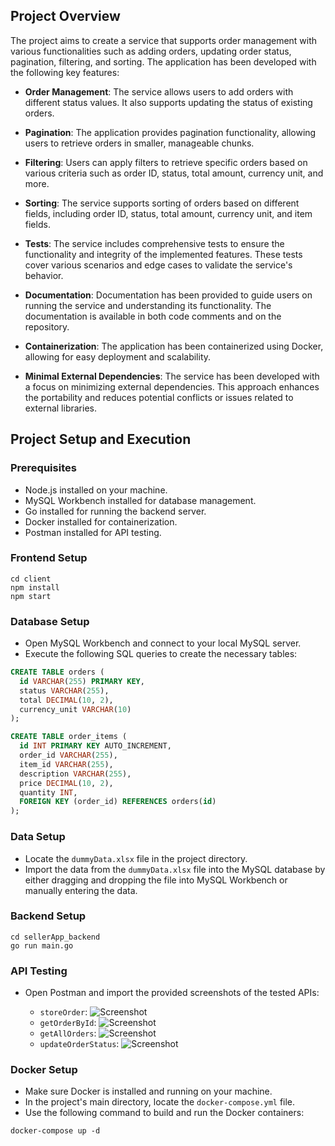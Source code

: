 ## Project Overview

The project aims to create a service that supports order management with various functionalities such as adding orders, updating order status, pagination, filtering, and sorting. The application has been developed with the following key features:

- **Order Management**: The service allows users to add orders with different status values. It also supports updating the status of existing orders.

- **Pagination**: The application provides pagination functionality, allowing users to retrieve orders in smaller, manageable chunks.

- **Filtering**: Users can apply filters to retrieve specific orders based on various criteria such as order ID, status, total amount, currency unit, and more.

- **Sorting**: The service supports sorting of orders based on different fields, including order ID, status, total amount, currency unit, and item fields.

- **Tests**: The service includes comprehensive tests to ensure the functionality and integrity of the implemented features. These tests cover various scenarios and edge cases to validate the service's behavior.

- **Documentation**: Documentation has been provided to guide users on running the service and understanding its functionality. The documentation is available in both code comments and on the repository.

- **Containerization**: The application has been containerized using Docker, allowing for easy deployment and scalability.

- **Minimal External Dependencies**: The service has been developed with a focus on minimizing external dependencies. This approach enhances the portability and reduces potential conflicts or issues related to external libraries.

## Project Setup and Execution

### Prerequisites

- Node.js installed on your machine.
- MySQL Workbench installed for database management.
- Go installed for running the backend server.
- Docker installed for containerization.
- Postman installed for API testing.

### Frontend Setup

```shell
cd client
npm install
npm start 
```

### Database Setup

- Open MySQL Workbench and connect to your local MySQL server.
- Execute the following SQL queries to create the necessary tables:

```sql
CREATE TABLE orders (
  id VARCHAR(255) PRIMARY KEY,
  status VARCHAR(255),
  total DECIMAL(10, 2),
  currency_unit VARCHAR(10)
);

CREATE TABLE order_items (
  id INT PRIMARY KEY AUTO_INCREMENT,
  order_id VARCHAR(255),
  item_id VARCHAR(255),
  description VARCHAR(255),
  price DECIMAL(10, 2),
  quantity INT,
  FOREIGN KEY (order_id) REFERENCES orders(id)
);
```

### Data Setup

- Locate the `dummyData.xlsx` file in the project directory.
- Import the data from the `dummyData.xlsx` file into the MySQL database by either dragging and dropping the file into MySQL Workbench or manually entering the data.

### Backend Setup

```shell
cd sellerApp_backend
go run main.go
```
### API Testing

- Open Postman and import the provided screenshots of the tested APIs:

  - `storeOrder`: ![Screenshot](https://photos.app.goo.gl/8pbVHxoziwC63NP46?raw=true)
  - `getOrderById`: ![Screenshot](https://photos.app.goo.gl/Haj3SrQDas6Bxs7F8)
  - `getAllOrders`: ![Screenshot](https://example.com/getAllOrders-screenshot.png)
  - `updateOrderStatus`: ![Screenshot](https://example.com/updateOrderStatus-screenshot.png)

### Docker Setup

- Make sure Docker is installed and running on your machine.
- In the project's main directory, locate the `docker-compose.yml` file.
- Use the following command to build and run the Docker containers:

```shell
docker-compose up -d
```
